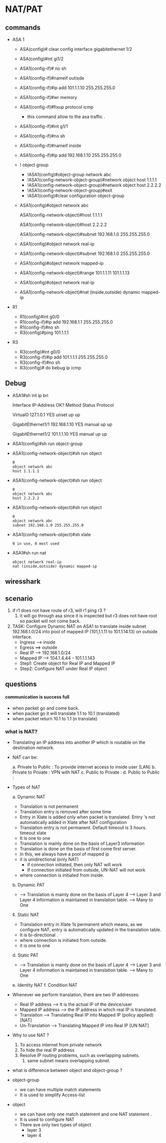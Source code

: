 # NAT/PAT

## commands

- ASA 1

  - ASA(config)# clear config  interface gigabitethernet 1/2

  - ASA(config)#int gi1/2

  - ASA1(config-if)# no sh

  - ASA1(config-if)#nameif outisde

  - ASA1(config-if)#ip add 101.1.1.10 255.255.255.0

  - ASA1(config-if)#wr memory

  - ASA1(config-if)#fixup protocol icmp

    - this command allow to the asa traffic .

  - ASA1(config-if)#int g1/1

  - ASA1(config-if)#no sh

  - ASA1(config-if)#nameif inside

  - ASA1(config-if)#ip add 192.168.1.10 255.255.255.0

  - ! object group

    - !ASA1(config)#object-group network abc
    - !ASA1(config-network-object-group)#network object host 1.1.1.1
    - !ASA1(config-network-object-group)#network object host 2.2.2.2
    - !ASA1(config-network-object-group)#exit
    - !ASA1(config)#clear configuration object-group

  - ASA1(config)#object network abc

    ASA1(config-network-object)#host 1.1.1.1

    ASA1(config-network-object)#host 2.2.2.2

    ASA1(config-network-object)#subnet 192.168.1.0 255.255.255.0
    
  - ASA1(config)#object network real-ip

  - ASA1(config-network-object)#subnet 192.168.1.0 255.255.255.0

  - ASA1(config)#object network mapped-ip

  - ASA1(config-network-object)#range 101.1.1.11 101.1.1.13

  - ASA1(config)#object network real-ip

  - ASA1(config-network-object)#nat (inside,outside) dynamic mapped-ip

- R1

  - R1(config)#int g0/0
  - R1(config-if)#ip add 192.168.1.1 255.255.255.0
  - R1(config-if)#no sh
  - R3(config)#ping 101.1.1.1

- R3

  - R3(config)#int g0/0
  - R3(config-if)#ip add 101.1.1.1 255.255.255.0
  - R3(config-if)#no sh
  - R3(config)# do bebug ip icmp

## Debug

- ASA1#sh int ip bri

  Interface              IP-Address           OK? Method      Status                Protocol

  Virtual0                      127.1.0.1          YES unset            up                    up

  GigabitEthernet1/1     192.168.1.10    YES manual     up                    up

  GigabitEthernet1/2     101.1.1.10      YES manual      up                    up

- ASA1(config)#sh run object-group

- ASA1(config-network-object)#sh run object

  ```
  0
  object network abc
  host 1.1.1.1
  ```

- ASA1(config-network-object)#sh run object

  ```
  0
  object network abc
  host 2.2.2.2
  ```

- ASA1(config-network-object)#sh run object

  ```
  0
  object network abc
  subnet 192.168.1.0 255.255.255.0
  ```

- ASA1(config-network-object)#sh xlate

  ```
  0 in use, 0 most used
  ```

- ASA1#sh run nat

  ```
  object network real-ip
  nat (inside,outside) dynamic mapped-ip
  ```

## wiresshark

## scenario

1. if r1 does not have route of r3, will r1 ping r3 ?
   1. it will go through asa since it is inspected but r3 does not have root so packet will not come back.
2. TASK: Configure Dynamic NAT on ASA1 to translate inside subnet 192.168.1.0/24 into pool of mapped
   IP (101,1.1.11 to 101.1.14.13) on outside interface. 
   - Ingress --> inside
   - Egress ==> outside
   - Real IP --> 192.168.1.0/24
   - Mapped IP --> 104.1.4.44 - 101.1.1.143
   - Step1: Create object for Real IP and Mapped IP
   - Step2: Configure NAT under Real IP object

##  questions

#### communication is success full 

-  when packet go and come back.
- when packet  go it will  translate 1.1 to 10.1 (translated)
- when packet return  10.1 to 1.1 (n translate)

### what is NAT?

- Translating an IP address into another IP which is routable on the destination network.

- NAT can be:

  a. Private to Public  : To provide internet access to inside user (LAN)
  b. Private to Private  : VPN with NAT
  c. Public to Private :
  d. Public to Public  :

- Types of NAT

  a. Dynamic NAT

  - Translation is not permanent
  - Translation entry is removed after some time
  - Entry in Xlate is added only when packet is translated. Entry 's not
    automatically added in Xlate after NAT configuration
  - Translation entry is not permanent. Default timeout is 3 hours. timeout xlate 
  - It is one to one 
  - Translation is mainly done on the basis of Layer3 information 
  -  Translation is done on the basis of first come first server. 
  - ln this, we always have a pool of mapped ip
  - it is unidirectional (only NAT)
    - if connection initiated, then only NAT will work 
    - If connection initiated from outside, UN-NAT will not work
  - where connection is initiated from inside.

  b. Dynamic PAT

  - --> Translation is mainly done on the basis of Layer 4
    --> Layer 3 and Layer 4 information is maintained in translation table.
    --> Many to One

  ¢. Static NAT 

  - Translation entry in Xlate 1s permanent which means, as we configure NAT, entry is automatically
    updated in the translation table.
  - It is bi-directional .
  - where connection is initiated from outside.
  - it is one to one

  d. Static PAT 

  - --> Translation is mainly done on the basis of Layer 4
    --> Layer 3 and Layer 4 information is maintained in translation table.
    --> Many to One

  e. Identity NAT
  f. Condition NAT

- Whenever we perform translation, there are two IP addresses:
  - Real IP address --> It is the actual IP of the device/user
  - Mapped IP address --> the IP address in which real IP is translated.
  - Translation --> Translating Real IP into Mapped IP   (policy applied) [NAT]
  - Un-Translation --> Translating Mapped IP into Real IP  [UN NAT]

- Why to use NAT ?

  1. To access internet from private network 
  2. To hide the real IP address 
  3. Resolve IP routing problems, such as overlapping subnets.
     1. same subnet means overlapping subnet.

  

- what is difference between  object and object-group ?

 - object-group 
     - we can have multiple match statements 
     - It is used to simplify Access-list
 - object
    - we can have only one match statement and one NAT statement . 
    - It is used to configure NAT
    - There ave only two types of object
      - layer 3
      - layer 4

